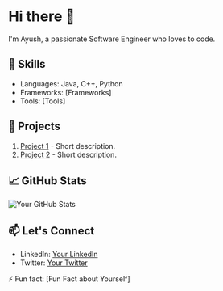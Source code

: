 <!--
**AyusH1912/AyusH1912** is a ✨ _special_ ✨ repository because its `README.md` (this file) appears on your GitHub profile.

Here are some ideas to get you started:

- 🔭 I’m currently working on ...
- 🌱 I’m currently learning ...
- 👯 I’m looking to collaborate on ...
- 🤔 I’m looking for help with ...
- 💬 Ask me about ...
- 📫 How to reach me: ...
- 😄 Pronouns: ...
- ⚡ Fun fact: ...
-->

# Hi there 👋

I'm Ayush, a passionate Software Engineer who loves to code.

## 🔧 Skills
- Languages: Java, C++, Python
- Frameworks: [Frameworks]
- Tools: [Tools]

## 🚀 Projects
1. [Project 1](link-to-project1) - Short description.
2. [Project 2](link-to-project2) - Short description.

## 📈 GitHub Stats
![Your GitHub Stats](https://github-readme-stats.vercel.app/api?username=your-username&show_icons=true&theme=radical)

## 📫 Let's Connect
- LinkedIn: [Your LinkedIn](linkedin-profile-link)
- Twitter: [Your Twitter](twitter-profile-link)

⚡ Fun fact: [Fun Fact about Yourself]

